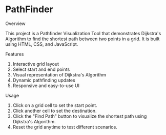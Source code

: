 # PathFinder
Overview

This project is a Pathfinder Visualization Tool that demonstrates Dijkstra's Algorithm to find the shortest path between two points in a grid. It is built using HTML, CSS, and JavaScript.

Features

1. Interactive grid layout
2. Select start and end points
3. Visual representation of Dijkstra's Algorithm
4. Dynamic pathfinding updates
5. Responsive and easy-to-use UI

Usage

1. Click on a grid cell to set the start point.
2. Click another cell to set the destination.
3. Click the "Find Path" button to visualize the shortest path using Dijkstra's Algorithm.
4. Reset the grid anytime to test different scenarios.
